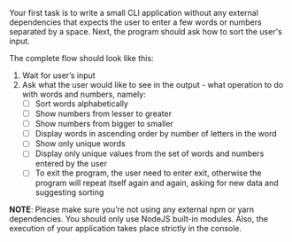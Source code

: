 Your first task is to write a small CLI application without any external dependencies that expects the user to enter a few words or numbers separated by a space. Next, the program should ask how to sort the user's input.

The complete flow should look like this:

1. Wait for user’s input
2. Ask what the user would like to see in the output - what operation to do with words and numbers, namely:
   - [ ] Sort words alphabetically
   - [ ] Show numbers from lesser to greater
   - [ ] Show numbers from bigger to smaller
   - [ ] Display words in ascending order by number of letters in the word
   - [ ] Show only unique words
   - [ ] Display only unique values from the set of words and numbers entered by the user
   - [ ] To exit the program, the user need to enter exit, otherwise the program will repeat itself again and again, asking for new data and suggesting sorting

**NOTE**: Please make sure you’re not using any external npm or yarn dependencies. You should only use NodeJS built-in modules. Also, the execution of your application takes place strictly in the console.
